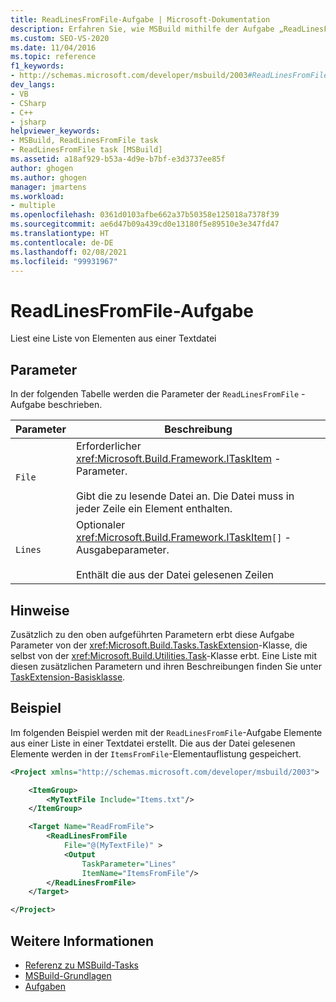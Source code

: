 ```yaml
---
title: ReadLinesFromFile-Aufgabe | Microsoft-Dokumentation
description: Erfahren Sie, wie MSBuild mithilfe der Aufgabe „ReadLinesFromFile“ eine Liste der Elemente aus einer Textdatei liest. Die Datei muss in jeder Zeile ein Element enthalten.
ms.custom: SEO-VS-2020
ms.date: 11/04/2016
ms.topic: reference
f1_keywords:
- http://schemas.microsoft.com/developer/msbuild/2003#ReadLinesFromFile
dev_langs:
- VB
- CSharp
- C++
- jsharp
helpviewer_keywords:
- MSBuild, ReadLinesFromFile task
- ReadLinesFromFile task [MSBuild]
ms.assetid: a18af929-b53a-4d9e-b7bf-e3d3737ee85f
author: ghogen
ms.author: ghogen
manager: jmartens
ms.workload:
- multiple
ms.openlocfilehash: 0361d0103afbe662a37b50358e125018a7378f39
ms.sourcegitcommit: ae6d47b09a439cd0e13180f5e89510e3e347fd47
ms.translationtype: HT
ms.contentlocale: de-DE
ms.lasthandoff: 02/08/2021
ms.locfileid: "99931967"
---
```

# <a name="readlinesfromfile-task"></a>ReadLinesFromFile-Aufgabe

Liest eine Liste von Elementen aus einer Textdatei

## <a name="parameters"></a>Parameter

 In der folgenden Tabelle werden die Parameter der `ReadLinesFromFile` -Aufgabe beschrieben.

|Parameter|Beschreibung|
|---------------|-----------------|
|`File`|Erforderlicher <xref:Microsoft.Build.Framework.ITaskItem> -Parameter.<br /><br /> Gibt die zu lesende Datei an. Die Datei muss in jeder Zeile ein Element enthalten.|
|`Lines`|Optionaler <xref:Microsoft.Build.Framework.ITaskItem>`[]` -Ausgabeparameter.<br /><br /> Enthält die aus der Datei gelesenen Zeilen|

## <a name="remarks"></a>Hinweise

 Zusätzlich zu den oben aufgeführten Parametern erbt diese Aufgabe Parameter von der <xref:Microsoft.Build.Tasks.TaskExtension>-Klasse, die selbst von der <xref:Microsoft.Build.Utilities.Task>-Klasse erbt. Eine Liste mit diesen zusätzlichen Parametern und ihren Beschreibungen finden Sie unter [TaskExtension-Basisklasse](../msbuild/taskextension-base-class.md).

## <a name="example"></a>Beispiel

 Im folgenden Beispiel werden mit der `ReadLinesFromFile`-Aufgabe Elemente aus einer Liste in einer Textdatei erstellt. Die aus der Datei gelesenen Elemente werden in der `ItemsFromFile`-Elementauflistung gespeichert.

```xml
<Project xmlns="http://schemas.microsoft.com/developer/msbuild/2003">

    <ItemGroup>
        <MyTextFile Include="Items.txt"/>
    </ItemGroup>

    <Target Name="ReadFromFile">
        <ReadLinesFromFile
            File="@(MyTextFile)" >
            <Output
                TaskParameter="Lines"
                ItemName="ItemsFromFile"/>
        </ReadLinesFromFile>
    </Target>

</Project>
```

## <a name="see-also"></a>Weitere Informationen

- [Referenz zu MSBuild-Tasks](../msbuild/msbuild-task-reference.md)
- [MSBuild-Grundlagen](../msbuild/msbuild-concepts.md)
- [Aufgaben](../msbuild/msbuild-tasks.md)
